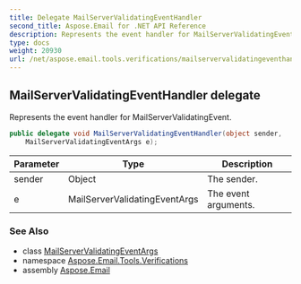 ```yaml
---
title: Delegate MailServerValidatingEventHandler
second_title: Aspose.Email for .NET API Reference
description: Represents the event handler for MailServerValidatingEvent
type: docs
weight: 20930
url: /net/aspose.email.tools.verifications/mailservervalidatingeventhandler/
---
```

## MailServerValidatingEventHandler delegate

Represents the event handler for MailServerValidatingEvent.

```csharp
public delegate void MailServerValidatingEventHandler(object sender, 
    MailServerValidatingEventArgs e);
```

| Parameter | Type | Description |
| --- | --- | --- |
| sender | Object | The sender. |
| e | MailServerValidatingEventArgs | The event arguments. |

### See Also

* class [MailServerValidatingEventArgs](../mailservervalidatingeventargs/)
* namespace [Aspose.Email.Tools.Verifications](../../aspose.email.tools.verifications/)
* assembly [Aspose.Email](../../)


